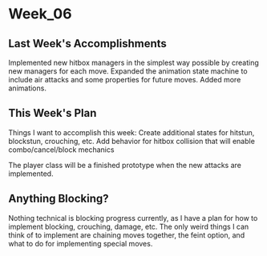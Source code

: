 Week_06
=======

## Last Week's Accomplishments

Implemented new hitbox managers in the simplest way possible by creating new managers for each move.
Expanded the animation state machine to include air attacks and some properties for future moves.
Added more animations.

## This Week's Plan

Things I want to accomplish this week:
	Create additional states for hitstun, blockstun, crouching, etc.
	Add behavior for hitbox collision that will enable combo/cancel/block mechanics

The player class will be a finished prototype when the new attacks are implemented.

## Anything Blocking?

Nothing technical is blocking progress currently, as I have a plan for how to implement blocking, crouching,
damage, etc. The only weird things I can think of to implement are chaining moves together, the feint option,
and what to do for implementing special moves.
